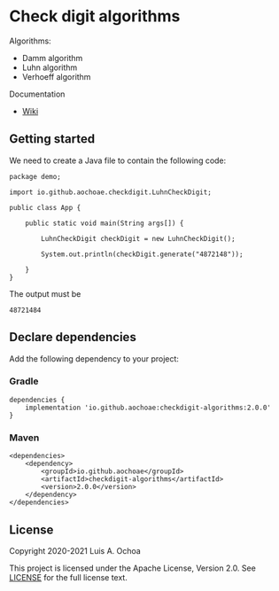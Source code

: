 # Check digit algorithms

Algorithms:

* Damm algorithm
* Luhn algorithm
* Verhoeff algorithm

Documentation

* [Wiki](https://github.com/aochoae/checkdigit-algorithms/wiki)

## Getting started

We need to create a Java file to contain the following code:

    package demo;

    import io.github.aochoae.checkdigit.LuhnCheckDigit;

    public class App {
    
        public static void main(String args[]) {
 
            LuhnCheckDigit checkDigit = new LuhnCheckDigit();

            System.out.println(checkDigit.generate("4872148"));

        }
    }

The output must be

    48721484

## Declare dependencies

Add the following dependency to your project:

### Gradle

    dependencies {
        implementation 'io.github.aochoae:checkdigit-algorithms:2.0.0'
    }

### Maven

    <dependencies>
        <dependency>
            <groupId>io.github.aochoae</groupId>
            <artifactId>checkdigit-algorithms</artifactId>
            <version>2.0.0</version>
        </dependency>
    </dependencies>

## License

Copyright 2020-2021 Luis A. Ochoa

This project is licensed under the Apache License, Version 2.0.
See [LICENSE](LICENSE) for the full license text.
